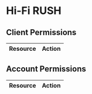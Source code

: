 # Hi-Fi RUSH


## Client Permissions
| Resource | Action |
| -------- | ------ |

## Account Permissions
| Resource | Action |
| -------- | ------ |

